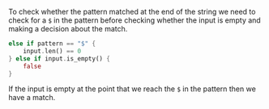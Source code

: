 To check whether the pattern matched at the end of the string we need to check for a `$` in the pattern before checking
whether the input is empty and making a decision about the match.

```rust
else if pattern == "$" {
    input.len() == 0
} else if input.is_empty() {
    false
}
```

If the input is empty at the point that we reach the `$` in the pattern then we have a match.

